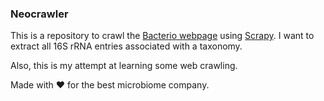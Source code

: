 ### Neocrawler

This is a repository to crawl the [Bacterio webpage](http://www.bacterio.net/) using [Scrapy](https://scrapy.org). I want to extract all 16S rRNA entries associated with a taxonomy.

Also, this is my attempt at learning some web crawling.

Made with :heart: for the best microbiome company.
